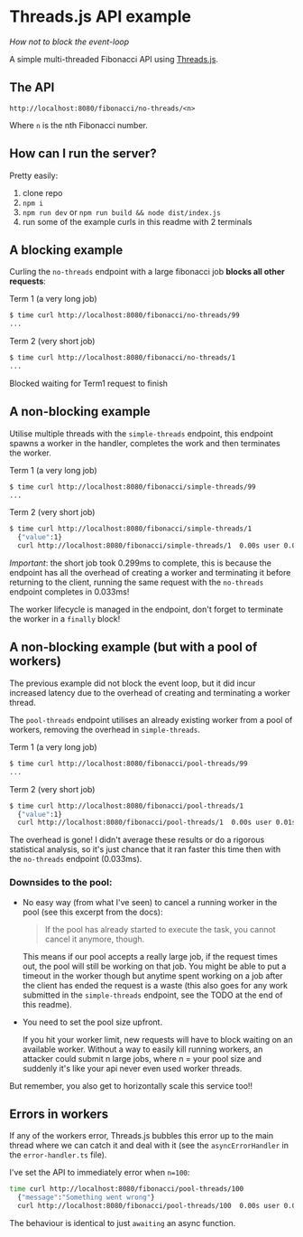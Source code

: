 # Threads.js API example

_How not to block the event-loop_

A simple multi-threaded Fibonacci API using [Threads.js](https://threads.js.org/).

## The API

```
http://localhost:8080/fibonacci/no-threads/<n>
```

Where `n` is the nth Fibonacci number.

## How can I run the server?

Pretty easily:

1. clone repo
1. `npm i`
1. `npm run dev` or `npm run build && node dist/index.js`
1. run some of the example curls in this readme with 2 terminals

## A blocking example

Curling the `no-threads` endpoint with a large fibonacci job **blocks all other requests**:

Term 1 (a very long job)

```bash
$ time curl http://localhost:8080/fibonacci/no-threads/99
...
```

Term 2 (very short job)

```bash
$ time curl http://localhost:8080/fibonacci/no-threads/1
...
```

Blocked waiting for Term1 request to finish

## A non-blocking example

Utilise multiple threads with the `simple-threads` endpoint, this endpoint spawns a worker in the handler, completes the work and then terminates the worker.

Term 1 (a very long job)

```bash
$ time curl http://localhost:8080/fibonacci/simple-threads/99
...
```

Term 2 (very short job)

```bash
$ time curl http://localhost:8080/fibonacci/simple-threads/1
  {"value":1}
  curl http://localhost:8080/fibonacci/simple-threads/1  0.00s user 0.01s system 3% cpu 0.299 total
```

_Important_: the short job took 0.299ms to complete, this is because the endpoint has all the overhead of creating a worker and terminating it before returning to the client, running the same request with the `no-threads` endpoint completes in 0.033ms!

The worker lifecycle is managed in the endpoint, don't forget to terminate the worker in a `finally` block!

## A non-blocking example (but with a pool of workers)

The previous example did not block the event loop, but it did incur increased latency due to the overhead of creating and terminating a worker thread.

The `pool-threads` endpoint utilises an already existing worker from a pool of workers, removing the overhead in `simple-threads`.

Term 1 (a very long job)

```bash
$ time curl http://localhost:8080/fibonacci/pool-threads/99
...
```

Term 2 (very short job)

```bash
$ time curl http://localhost:8080/fibonacci/pool-threads/1
  {"value":1}
  curl http://localhost:8080/fibonacci/pool-threads/1  0.00s user 0.01s system 46% cpu 0.025 total
```

The overhead is gone!
I didn't average these results or do a rigorous statistical analysis, so it's just chance that it ran faster this time then with the `no-threads` endpoint (0.033ms).

### Downsides to the pool:

- No easy way (from what I've seen) to cancel a running worker in the pool (see this excerpt from the docs):

  > If the pool has already started to execute the task, you cannot cancel it anymore, though.

  This means if our pool accepts a really large job, if the request times out, the pool will still be working on that job.
  You might be able to put a timeout in the worker though but anytime spent working on a job after the client has ended the request is a waste (this also goes for any work submitted in the `simple-threads` endpoint, see the TODO at the end of this readme).

- You need to set the pool size upfront.

  If you hit your worker limit, new requests will have to block waiting on an available worker.
  Without a way to easily kill running workers, an attacker could submit n large jobs, where n = your pool size and suddenly it's like your api never even used worker threads.

But remember, you also get to horizontally scale this service too!!

## Errors in workers

If any of the workers error, Threads.js bubbles this error up to the main thread where we can catch it and deal with it (see the `asyncErrorHandler` in the `error-handler.ts` file).

I've set the API to immediately error when `n=100`:

```bash
time curl http://localhost:8080/fibonacci/pool-threads/100
  {"message":"Something went wrong"}
  curl http://localhost:8080/fibonacci/pool-threads/100  0.00s user 0.01s system 55% cpu 0.022 total
```

The behaviour is identical to just `awaiting` an async function.
